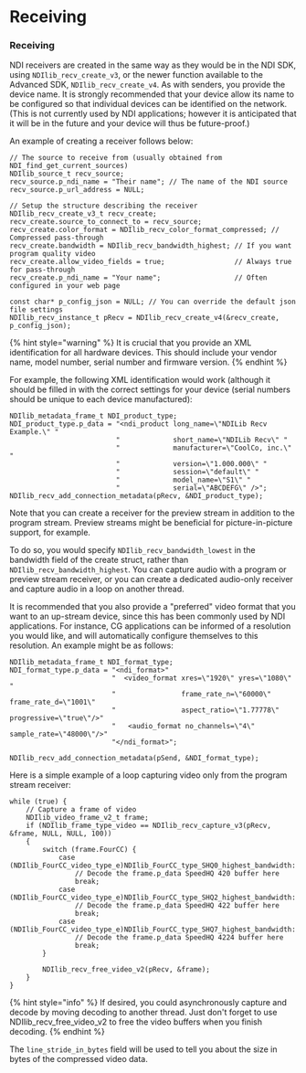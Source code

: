 # Receiving

### Receiving

NDI receivers are created in the same way as they would be in the NDI SDK, using `NDIlib_recv_create_v3`, or the newer function available to the Advanced SDK, `NDIlib_recv_create_v4`. As with senders, you provide the device name. It is strongly recommended that your device allow its name to be configured so that individual devices can be identified on the network. (This is not currently used by NDI applications; however it is anticipated that it will be in the future and your device will thus be future-proof.)

An example of creating a receiver follows below:

```
// The source to receive from (usually obtained from NDI_find_get_current_sources)
NDIlib_source_t recv_source;
recv_source.p_ndi_name = "Their name"; // The name of the NDI source
recv_source.p_url_address = NULL;

// Setup the structure describing the receiver
NDIlib_recv_create_v3_t recv_create;
recv_create.source_to_connect_to = recv_source;
recv_create.color_format = NDIlib_recv_color_format_compressed; // Compressed pass-through
recv_create.bandwidth = NDIlib_recv_bandwidth_highest; // If you want program quality video
recv_create.allow_video_fields = true;                 // Always true for pass-through
recv_create.p_ndi_name = "Your name";                  // Often configured in your web page

const char* p_config_json = NULL; // You can override the default json file settings
NDIlib_recv_instance_t pRecv = NDIlib_recv_create_v4(&recv_create, p_config_json);
```

{% hint style="warning" %}
It is crucial that you provide an XML identification for all hardware devices. This should include your vendor name, model number, serial number and firmware version.
{% endhint %}

For example, the following XML identification would work (although it should be filled in with the correct settings for your device (serial numbers should be unique to each device manufactured):

```
NDIlib_metadata_frame_t NDI_product_type; 
NDI_product_type.p_data = "<ndi_product long_name=\"NDILib Recv Example.\" "
                          "             short_name=\"NDILib Recv\" "
                          "             manufacturer=\"CoolCo, inc.\" "
                          "             version=\"1.000.000\" "
                          "             session=\"default\" "
                          "             model_name=\"S1\" "
                          "             serial=\"ABCDEFG\" />";
NDIlib_recv_add_connection_metadata(pRecv, &NDI_product_type);
```



Note that you can create a receiver for the preview stream in addition to the program stream. Preview streams might be beneficial for picture-in-picture support, for example.

To do so, you would specify `NDIlib_recv_bandwidth_lowest` in the bandwidth field of the create struct, rather than `NDIlib_recv_bandwidth_highest`. You can capture audio with a program or preview stream receiver, or you can create a dedicated audio-only receiver and capture audio in a loop on another thread.

It is recommended that you also provide a "preferred" video format that you want to an up-stream device, since this has been commonly used by NDI applications. For instance, CG applications can be informed of a resolution you would like, and will automatically configure themselves to this resolution. An example might be as follows:

```
NDIlib_metadata_frame_t NDI_format_type; 
NDI_format_type.p_data = "<ndi_format>"
                         "  <video_format xres=\"1920\" yres=\"1080\" "
                         "                frame_rate_n=\"60000\" frame_rate_d=\"1001\" 
                         "                aspect_ratio=\"1.77778\" progressive=\"true\"/>"
                         "   <audio_format no_channels=\"4\" sample_rate=\"48000\"/>"
                         "</ndi_format>";

NDIlib_recv_add_connection_metadata(pSend, &NDI_format_type);
```

Here is a simple example of a loop capturing video only from the program stream receiver:

```
while (true) {
    // Capture a frame of video
    NDIlib_video_frame_v2_t frame;
    if (NDIlib_frame_type_video == NDIlib_recv_capture_v3(pRecv, &frame, NULL, NULL, 100))
    {
        switch (frame.FourCC) {
            case (NDIlib_FourCC_video_type_e)NDIlib_FourCC_type_SHQ0_highest_bandwidth:
                // Decode the frame.p_data SpeedHQ 420 buffer here
                break;
            case (NDIlib_FourCC_video_type_e)NDIlib_FourCC_type_SHQ2_highest_bandwidth:
                // Decode the frame.p_data SpeedHQ 422 buffer here
                break;
            case (NDIlib_FourCC_video_type_e)NDIlib_FourCC_type_SHQ7_highest_bandwidth:
                // Decode the frame.p_data SpeedHQ 4224 buffer here
                break;
        }

        NDIlib_recv_free_video_v2(pRecv, &frame);
    }
}
```

{% hint style="info" %}
&#x20;If desired, you could asynchronously capture and decode by moving decoding to another thread. Just don't forget to use NDIlib\_recv\_free\_video\_v2 to free the video buffers when you finish decoding.
{% endhint %}

The `line_stride_in_bytes` field will be used to tell you about the size in bytes of the compressed video data.
